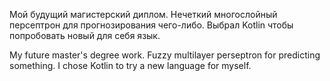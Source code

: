 Мой будущий магистерский диплом. Нечеткий многослойный персептрон для прогнозирования чего-либо. Выбрал Kotlin чтобы попробовать новый для себя язык.

My future master's degree work. Fuzzy multilayer perseptron for predicting something. I chose Kotlin to try a new language for myself.
